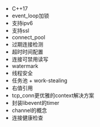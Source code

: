* C++17
* event_loop加锁
* 支持ipv6
* 支持ssl
* connect_pool
* 过期连接检测
* 超时时间配置
* 连接可禁用读写
* watermark
* 线程安全
* 任务池 + work-stealing
* 右值引用
* tcp_conn更优雅的context解决方案
* 封装libevent的timer
* channel的概念
* 连接健康检查